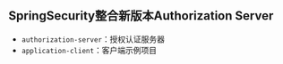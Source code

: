 ## SpringSecurity整合新版本Authorization Server


- `authorization-server`：授权认证服务器
- `application-client`：客户端示例项目
